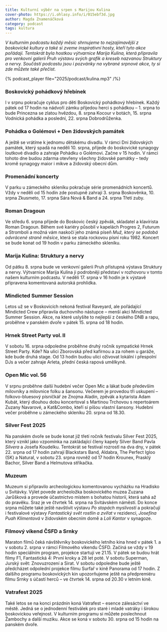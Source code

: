 ```yaml
---
title: Kulturní výběr na srpen s Marijou Kulina
cover-photo: https://i.ohlasy.info/i/015ebf3d.jpg
author: Magda Znamenáčková
category: podcast
tags: kultura
---
```


*V kulturním podcastu každý měsíc shrnujeme to nejzajímavější z boskovické kultury a také si zveme inspirativní hosty, kteří tyto akce pořádají. Tentokrát byla hostkou výtvarnice Marija Kulina, která připravila pro venkovní galerii Pruh výstavu svých grafik a kreseb nazvanou Struktury a nervy. Součástí podcastu jsou i pozvánky na vybrané srpnové akce, ty si zde můžete také přečíst.*

{% podcast_player file="2025/podcast/kulina.mp3" /%}

### Boskovický pohádkový hřebínek

I v srpnu pokračuje cyklus pro děti Boskovický pohádkový hřebínek. Každý pátek od 17 hodin na nádvoří zámku přijedou herci s pohádkou – 1\. srpna to bude Princezna se zlatou hvězdou, 8\. srpna Kocour v botách, 15\. srpna Vodnická pohádka a poslední, 22\. srpna Dobrodrůženka.

### Pohádka o Golémovi \+ Den židovských památek

A ještě se vrátíme k jednomu dětskému divadlu. V rámci Dni židovských památek, který spadá na neděli 10\. srpna, přijede do boskovické synagogy loutkové divadlo a zahraje Pohádku o Golémovi. Začne v 15 hodin. V rámci tohoto dne budou zdarma otevřeny všechny židovské památky – tedy kromě synagogy maior i mikve a židovský obecní dům.

### Promenádní koncerty

V parku u zámeckého skleníku pokračuje série promenádních koncertů. Vždy v neděli od 15 hodin zde postupně zahrají 3\. srpna Boskověnka, 10\. srpna Zkusmeto, 17\. srpna Sára Nová & Band a 24\. srpna Třetí zuby.

### Roman Dragoun

Ve středu 6\. srpna přijede do Boskovic český zpěvák, skladatel a klavírista Roman Dragoun. Během své kariéry působil v kapelách Progres 2, Futurum a Stromboli a možná vám naskočí jeho známá píseň *Muž, který se podobá odvrácené straně měsíce*, která se stala rockovou písní roku 1982\. Koncert se bude konat od 19 hodin v parku zámeckého skleníku. 

### Marija Kulina: Struktury a nervy

Od pátku 8\. srpna bude ve venkovní galerii Pruh přístupná výstava Struktury a nervy. Výtvarnice Marija Kulina ji podrobněji představí v rozhovoru v tomto našem kulturním podcastu. V neděli 17\. srpna v 16 hodin je k výstavě připravena komentovaná autorská prohlídka.

### Mindicted Summer Session

Letos už se v Boskovicích nekoná festival Raveyard, ale pořádající Mindicted Crew připravila duchovního nástupce – menší akci Mindicted Summer Session. Akce, na které uslyšíte to nejlepší z českého DNB a rapu, proběhne v panském dvoře v pátek 15\. srpna od 18 hodin.

### Hrnek Street Party vol. II

V sobotu 16\. srpna odpoledne proběhne druhý ročník sympatické Hrnek Street Party. Kde? Na ulici Zborovská před kafírnou a za rohem u garáže, kde bude druhá stage. Od 13 hodin budou ulici oživovat lokální i přespolní DJs a večer zahraje Arleta, přední česká rapová umělkyně.

### Open Mic vol. 56

V srpnu proběhne další hudební večer Open Mic a lákat bude především milovníky a milovnice folku a šansonu. Večerem je provedou tři uskupení – folkovo-bluesový písničkář ze Znojma Aladin, zpěvák a kytarista Adam Kubát, který dlouhou dobu koncertoval s Martinou Trchovou s repertoárem Zuzany Navarové, a Kat\&Combo, kteří si píšou vlastní šansony. Hudební večer proběhne u zámeckého skleníku 20\. srpna od 18.30.

### Silver Fest 2025

Na panském dvoře se bude konat již třetí ročník festivalu Silver Fest 2025, který vznikl jako vzpomínka na zakládající členy kapely Silver Band Pavla *Silvera* a Josefa Koudelku. Tentokrát se festival rozrostl na dva dny, v pátek 22\. srpna od 17 hodin zahrají Blackstars Band, Aldabra, The Perfect Igloo (SK) a Natural, v sobotu 23\. srpna rovněž od 17 hodin Krounex, Prasklý Bachor, Silver Band a Helmutova stříkačka.

### Muzeum

Muzeum si připravilo archeologickou komentovanou vycházku na Hradisko u Svitávky. Výlet povede archeoložka boskovického muzea Zuzana Jarůšková a provede účastnictvo místem s bohatou historií, která sahá až do pravěku. Sraz je ve čtvrtek 14\. srpna na Svitávském náměstí. Do konce srpna můžete také ještě navštívit výstavu *Po stopách myslivosti* a pokračují i festivalové výstavy *Fantastický svět rostlin a zvířat* v rezidenci, *Josefína Puah Klimentová* v židovském obecním domě a *Loli Kantor* v synagoze.

### Filmový víkend ČSFD a Srnky

Maraton filmů čeká návštěvníky boskovického letního kina hned v pátek 1\. a v sobotu 2\. srpna v rámci Filmového víkendu ČSFD. Začíná se vždy v 19 hodin speciálním program, projekce startují ve 21.15. V pátek se budou hrát filmy F1, Fantastická 4: První kroky a 28 let poté. V sobotu Superman, Jurský svět: Znovuzrození a Sirat. V sobotu odpoledne bude ještě předcházet odpolední projekce filmu Surfař v kině Panorama od 17 hodin. Z dalšího programu boskovických kin upozorňujeme ještě na předpremiéru filmu Srnky s účastí herců – ve čtvrtek 14\. srpna od 20.30 v letním kině.

### Vatrafest 2025

Také letos se na konci prázdnin koná Vatrafest – esence zálesáctví ve městě. Jedná se o jednodenní festiválek pro staré i mladé vatráky i širokou boskovickou veřejnost. V kulturním programu si můžete poslechnout Žambochy a další muziku. Akce se koná v sobotu 30\. srpna od 15 hodin na panském dvoře.
